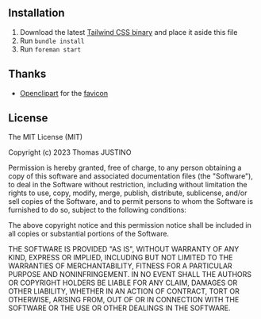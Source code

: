 ## Installation
1. Download the latest [Tailwind CSS binary](https://github.com/tailwindlabs/tailwindcss/releases/latest) and place it aside this file
2. Run `bundle install`
3. Run `foreman start`

## Thanks
* [Openclipart](https://openclipart.org/) for the [favicon](https://openclipart.org/detail/154093/talk-bubble-by-printerkiller)

## License
The MIT License (MIT)

Copyright (c) 2023 Thomas JUSTINO

Permission is hereby granted, free of charge, to any person obtaining a copy of
this software and associated documentation files (the "Software"), to deal in
the Software without restriction, including without limitation the rights to
use, copy, modify, merge, publish, distribute, sublicense, and/or sell copies of
the Software, and to permit persons to whom the Software is furnished to do so,
subject to the following conditions:

The above copyright notice and this permission notice shall be included in all
copies or substantial portions of the Software.

THE SOFTWARE IS PROVIDED "AS IS", WITHOUT WARRANTY OF ANY KIND, EXPRESS OR
IMPLIED, INCLUDING BUT NOT LIMITED TO THE WARRANTIES OF MERCHANTABILITY, FITNESS
FOR A PARTICULAR PURPOSE AND NONINFRINGEMENT. IN NO EVENT SHALL THE AUTHORS OR
COPYRIGHT HOLDERS BE LIABLE FOR ANY CLAIM, DAMAGES OR OTHER LIABILITY, WHETHER
IN AN ACTION OF CONTRACT, TORT OR OTHERWISE, ARISING FROM, OUT OF OR IN
CONNECTION WITH THE SOFTWARE OR THE USE OR OTHER DEALINGS IN THE SOFTWARE.
